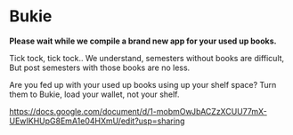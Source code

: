 # Bukie
**Please wait while we compile a brand new app for your used up books.**

Tick tock, tick tock..
We understand, semesters without books are difficult,
But post semesters with those books are no less.

Are you fed up with your used up books using up your shelf space?
Turn them to Bukie, load your wallet, not your shelf.

https://docs.google.com/document/d/1-mobmOwJbACZzXCUU77mX-UEwIKHUpG8EmA1e04HXmU/edit?usp=sharing
